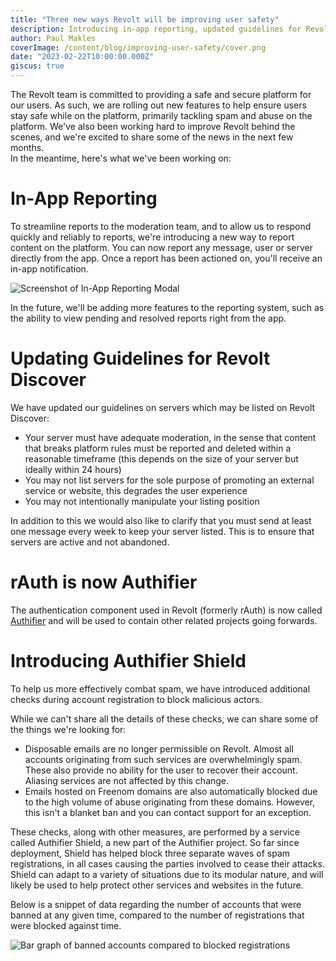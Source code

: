 ```yaml
---
title: "Three new ways Revolt will be improving user safety"
description: Introducing in-app reporting, updated guidelines for Revolt Discover and built-in anti-spam measures.
author: Paul Makles
coverImage: /content/blog/improving-user-safety/cover.png
date: "2023-02-22T10:00:00.000Z"
giscus: true
---
```


The Revolt team is committed to providing a safe and secure platform for our users. As such, we are rolling out new features to help ensure users stay safe while on the platform, primarily tackling spam and abuse on the platform. We've also been working hard to improve Revolt behind the scenes, and we're excited to share some of the news in the next few months.  
In the meantime, here's what we've been working on:

# In-App Reporting

To streamline reports to the moderation team, and to allow us to respond quickly and reliably to reports, we're introducing a new way to report content on the platform. You can now report any message, user or server directly from the app. Once a report has been actioned on, you'll receive an in-app notification.

<img style="margin: auto; display: block;" src="https://autumn.revolt.chat/attachments/ZuDVIjGiCl61Pk9XGk5qfc8-idN9EnFAk55DUQp713/the.png" alt="Screenshot of In-App Reporting Modal" />

In the future, we'll be adding more features to the reporting system, such as the ability to view pending and resolved reports right from the app.

# Updating Guidelines for Revolt Discover

We have updated our guidelines on servers which may be listed on Revolt Discover:

-   Your server must have adequate moderation, in the sense that content that breaks platform rules must be reported and deleted within a reasonable timeframe (this depends on the size of your server but ideally within 24 hours)
-   You may not list servers for the sole purpose of promoting an external service or website, this degrades the user experience
-   You may not intentionally manipulate your listing position

In addition to this we would also like to clarify that you must send at least one message every week to keep your server listed. This is to ensure that servers are active and not abandoned.

# rAuth is now Authifier

The authentication component used in Revolt (formerly rAuth) is now called [Authifier](https://github.com/Authifier) and will be used to contain other related projects going forwards.

# Introducing Authifier Shield

To help us more effectively combat spam, we have introduced additional checks during account registration to block malicious actors.

While we can't share all the details of these checks, we can share some of the things we're looking for:

-   Disposable emails are no longer permissible on Revolt. Almost all accounts originating from such services are overwhelmingly spam. These also provide no ability for the user to recover their account. Aliasing services are not affected by this change.
-   Emails hosted on Freenom domains are also automatically blocked due to the high volume of abuse originating from these domains. However, this isn't a blanket ban and you can contact support for an exception.

These checks, along with other measures, are performed by a service called Authifier Shield, a new part of the Authifier project. So far since deployment, Shield has helped block three separate waves of spam registrations, in all cases causing the parties involved to cease their attacks. Shield can adapt to a variety of situations due to its modular nature, and will likely be used to help protect other services and websites in the future.

Below is a snippet of data regarding the number of accounts that were banned at any given time, compared to the number of registrations that were blocked against time.

<img style="margin: auto; display: block;" src="https://autumn.revolt.chat/attachments/RRB2ob0R2FJFsvQTY1NvEaQyTCvHgTHLzJ2J9xg4XL/chart.png" alt="Bar graph of banned accounts compared to blocked registrations" />

